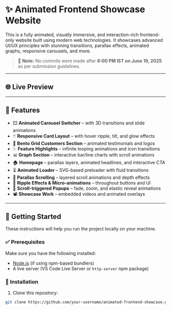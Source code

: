 # ✨ Animated Frontend Showcase Website

This is a fully animated, visually immersive, and interaction-rich frontend-only website built using modern web technologies. It showcases advanced UI/UX principles with stunning transitions, parallax effects, animated graphs, responsive carousels, and more.

> 🚨 **Note:** No commits were made after **6:00 PM IST on June 19, 2025** as per submission guidelines.

---

## 🌐 Live Preview


---

## 🧩 Features

- 🎞️ **Animated Carousel Switcher** – with 3D transitions and slide animations
- 🃏 **Responsive Card Layout** – with hover ripple, tilt, and glow effects
- 👥 **Bento Grid Customers Section** – animated testimonials and logos
- ✨ **Feature Highlights** – infinite looping animations and icon transitions
- 📊 **Graph Section** – interactive bar/line charts with scroll animations
- 🏠 **Homepage** – parallax layers, animated headlines, and interactive CTA
- ⏳ **Animated Loader** – SVG-based preloader with fluid transitions
- 🌌 **Parallax Scrolling** – layered scroll animations and depth effects
- 🌊 **Ripple Effects & Micro-animations** – throughout buttons and UI
- 🔼 **Scroll-triggered Popups** – fade, zoom, and elastic reveal animations
- 📽️ **Showcase Work** – embedded videos and animated overlays

---

## 🚀 Getting Started

These instructions will help you run the project locally on your machine.

### ✅ Prerequisites

Make sure you have the following installed:

- [Node.js](https://nodejs.org/) (if using npm-based bundlers)
- A live server (VS Code Live Server or `http-server` npm package)

### 🔧 Installation

1. Clone this repository:

```bash
git clone https://github.com/your-username/animated-frontend-showcase.git
